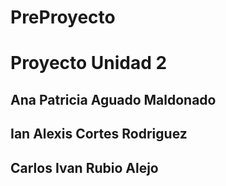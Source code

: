 # PreProyecto
# Proyecto Unidad 2
## Ana Patricia Aguado Maldonado
## Ian Alexis Cortes Rodriguez 
## Carlos Ivan Rubio Alejo
